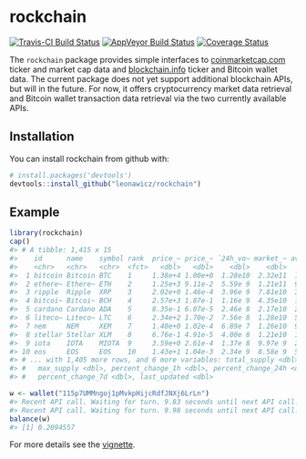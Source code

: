 
<!-- README.md is generated from README.Rmd. Please edit that file -->
rockchain
=========

[![Travis-CI Build Status](https://travis-ci.org/leonawicz/rockchain.svg?branch=master)](https://travis-ci.org/leonawicz/rockchain) [![AppVeyor Build Status](https://ci.appveyor.com/api/projects/status/github/leonawicz/rockchain?branch=master&svg=true)](https://ci.appveyor.com/project/leonawicz/rockchain) [![Coverage Status](https://img.shields.io/codecov/c/github/leonawicz/rockchain/master.svg)](https://codecov.io/github/leonawicz/rockchain?branch=master)

The `rockchain` package provides simple interfaces to [coinmarketcap.com](https://coinmarketcap.com/) ticker and market cap data and [blockchain.info](https://blockchain.info/) ticker and Bitcoin wallet data. The current package does not yet support additional blockchain APIs, but will in the future. For now, it offers cryptocurrency market data retrieval and Bitcoin wallet transaction data retrieval via the two currently available APIs.

Installation
------------

You can install rockchain from github with:

``` r
# install.packages('devtools')
devtools::install_github("leonawicz/rockchain")
```

Example
-------

``` r
library(rockchain)
cap()
#> # A tibble: 1,415 x 15
#>    id      name    symbol rank  price_~ price_~ `24h_vo~ market_~ availab~
#>    <chr>   <chr>   <chr>  <fct>   <dbl>   <dbl>    <dbl>    <dbl>    <dbl>
#>  1 bitcoin Bitcoin BTC    1     1.38e+4 1.00e+0  1.28e10  2.32e11  1.68e 7
#>  2 ethere~ Ethere~ ETH    2     1.25e+3 9.11e-2  5.59e 9  1.21e11  9.69e 7
#>  3 ripple  Ripple  XRP    3     2.02e+0 1.46e-4  3.96e 9  7.81e10  3.87e10
#>  4 bitcoi~ Bitcoi~ BCH    4     2.57e+3 1.87e-1  1.16e 9  4.35e10  1.69e 7
#>  5 cardano Cardano ADA    5     8.35e-1 6.07e-5  2.46e 8  2.17e10  2.59e10
#>  6 liteco~ Liteco~ LTC    6     2.34e+2 1.70e-2  7.56e 8  1.28e10  5.47e 7
#>  7 nem     NEM     XEM    7     1.40e+0 1.02e-4  6.89e 7  1.26e10  9.00e 9
#>  8 stellar Stellar XLM    8     6.76e-1 4.91e-5  4.00e 8  1.21e10  1.79e10
#>  9 iota    IOTA    MIOTA  9     3.59e+0 2.61e-4  1.37e 8  9.97e 9  2.78e 9
#> 10 eos     EOS     EOS    10    1.43e+1 1.04e-3  2.34e 9  8.58e 9  5.99e 8
#> # ... with 1,405 more rows, and 6 more variables: total_supply <dbl>,
#> #   max_supply <dbl>, percent_change_1h <dbl>, percent_change_24h <dbl>,
#> #   percent_change_7d <dbl>, last_updated <dbl>

w <- wallet("115p7UMMngoj1pMvkpHijcRdfJNXj6LrLn")
#> Recent API call. Waiting for turn. 9.83 seconds until next API call...
#> Recent API call. Waiting for turn. 9.98 seconds until next API call...
balance(w)
#> [1] 0.2094557
```

For more details see the [vignette](https://leonawicz.github.io/rockchain/articles/rockchain.html).
